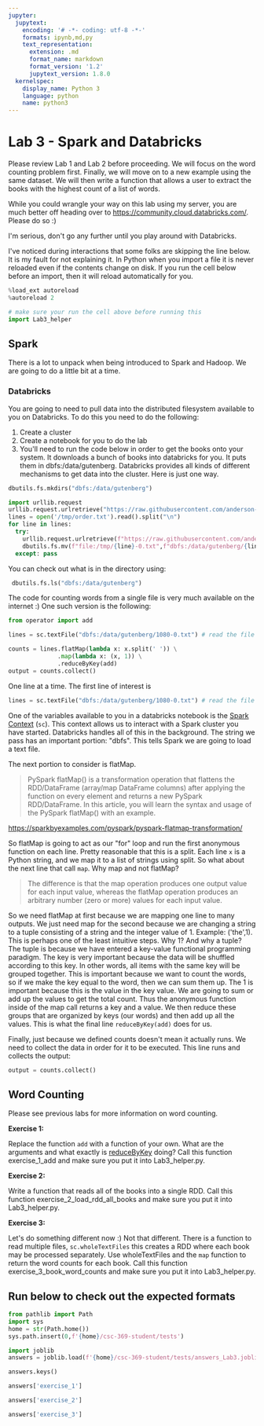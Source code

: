 ```yaml
---
jupyter:
  jupytext:
    encoding: '# -*- coding: utf-8 -*-'
    formats: ipynb,md,py
    text_representation:
      extension: .md
      format_name: markdown
      format_version: '1.2'
      jupytext_version: 1.8.0
  kernelspec:
    display_name: Python 3
    language: python
    name: python3
---
```


<!-- #region slideshow={"slide_type": "slide"} -->
# Lab 3 - Spark and Databricks

Please review Lab 1 and Lab 2 before proceeding. We will focus on the word counting problem first. Finally, we will move on to a new example using the same dataset. We will then write a function that allows a user to extract the books with the highest count of a list of words.

While you could wrangle your way on this lab using my server, you are much better off heading over to https://community.cloud.databricks.com/. Please do so :)

I'm serious, don't go any further until you play around with Databricks.
<!-- #endregion -->

I've noticed during interactions that some folks are skipping the line below. It is my fault for not explaining it. In Python when you import a file it is never reloaded even if the contents change on disk. If you run the cell below before an import, then it will reload automatically for you.

```python slideshow={"slide_type": "skip"}
%load_ext autoreload
%autoreload 2
```

```python slideshow={"slide_type": "skip"}
# make sure your run the cell above before running this
import Lab3_helper
```

## Spark
There is a lot to unpack when being introduced to Spark and Hadoop. We are going to do a little bit at a time.


### Databricks

You are going to need to pull data into the distributed filesystem available to you on Databricks. To do this you need to do the following:
1. Create a cluster
2. Create a notebook for you to do the lab
3. You'll need to run the code below in order to get the books onto your system. It downloads a bunch of books into databricks for you. It puts them in dbfs:/data/gutenberg. Databricks provides all kinds of different mechanisms to get data into the cluster. Here is just one way.

<!-- #region -->
    
```python
dbutils.fs.mkdirs("dbfs:/data/gutenberg")

import urllib.request
urllib.request.urlretrieve("https://raw.githubusercontent.com/anderson-github-classroom/csc-369-student/main/data/gutenberg/order.txt","/tmp/order.txt")
lines = open('/tmp/order.txt').read().split("\n")
for line in lines:
  try:
    urllib.request.urlretrieve(f"https://raw.githubusercontent.com/anderson-github-classroom/csc-369-student/main/data/gutenberg/{line}-0.txt",f"/tmp/{line}-0.txt")
    dbutils.fs.mv(f"file:/tmp/{line}-0.txt",f"dbfs:/data/gutenberg/{line}-0.txt")
  except: pass
```
<!-- #endregion -->

You can check out what is in the directory using:

<!-- #region -->
```python
 dbutils.fs.ls("dbfs:/data/gutenberg")
```
<!-- #endregion -->

<!-- #region -->
The code for counting words from a single file is very much available on the internet :) One such version is the following:

```python
from operator import add

lines = sc.textFile("dbfs:/data/gutenberg/1080-0.txt") # read the file into the cluster

counts = lines.flatMap(lambda x: x.split(' ')) \
              .map(lambda x: (x, 1)) \
              .reduceByKey(add)
output = counts.collect()
```
<!-- #endregion -->

<!-- #region -->
One line at a time. The first line of interest is

```python
lines = sc.textFile("dbfs:/data/gutenberg/1080-0.txt") # read the file into the cluster
```

One of the variables available to you in a databricks notebook is the <a href="https://spark.apache.org/docs/latest/api/java/org/apache/spark/SparkContext.html#:~:text=Main%20entry%20point%20for%20Spark,before%20creating%20a%20new%20one.">Spark Context</a> (``sc``). This context allows us to interact with a Spark cluster you have started. Databricks handles all of this in the background. The string we pass has an important portion: "dbfs". This tells Spark we are going to load a text file.

The next portion to consider is flatMap. 

> PySpark flatMap() is a transformation operation that flattens the RDD/DataFrame (array/map DataFrame columns) after applying the function on every element and returns a new PySpark RDD/DataFrame. In this article, you will learn the syntax and usage of the PySpark flatMap() with an example.

https://sparkbyexamples.com/pyspark/pyspark-flatmap-transformation/

So flatMap is going to act as our "for" loop and run the first anonymous function on each line. Pretty reasonable that this is a split. Each line ``x`` is a Python string, and we map it to a list of strings using split. So what about the next line that call ``map``. Why map and not flatMap?

> The difference is that the map operation produces one output value for each input value, whereas the flatMap operation produces an arbitrary number (zero or more) values for each input value.

So we need flatMap at first because we are mapping one line to many outputs. We just need map for the second because we are changing a string to a tuple consisting of a string and the integer value of 1. Example: ('the',1). This is perhaps one of the least intuitive steps. Why 1? And why a tuple? The tuple is because we have entered a key-value functional programming paradigm. The key is very important because the data will be shuffled according to this key. In other words, all items with the same key will be grouped together. This is important because we want to count the words, so if we make the key equal to the word, then we can sum them up. The 1 is important because this is the value in the key value. We are going to sum or add up the values to get the total count. Thus the anonymous function inside of the map call returns a key and a value. We then reduce these groups that are organized by keys (our words) and then add up all the values. This is what the final line ``reduceByKey(add)`` does for us. 

Finally, just because we defined counts doesn't mean it actually runs. We need to collect the data in order for it to be executed. This line runs and collects the output:

```python
output = counts.collect()
```
<!-- #endregion -->

## Word Counting
Please see previous labs for more information on word counting. 


**Exercise 1:**

Replace the function ``add`` with a function of your own. What are the arguments and what exactly is <a href="https://spark.apache.org/docs/latest/api/python/_modules/pyspark/rdd.html#RDD.reduceByKey">reduceByKey</a> doing? Call this function exercise_1_add and make sure you put it into Lab3_helper.py.

<!-- #region slideshow={"slide_type": "subslide"} -->
**Exercise 2:**

Write a function that reads all of the books into a single RDD. Call this function exercise_2_load_rdd_all_books and make sure you put it into Lab3_helper.py.
<!-- #endregion -->

**Exercise 3:**

Let's do something different now :) Not that different. There is a function to read multiple files, ``sc.wholeTextFiles`` this creates a RDD where each book may be processed separately. Use wholeTextFiles and the ``map`` function to return the word counts for each book. Call this function exercise_3_book_word_counts and make sure you put it into Lab3_helper.py.


## Run below to check out the expected formats

```python
from pathlib import Path
import sys
home = str(Path.home())
sys.path.insert(0,f'{home}/csc-369-student/tests')

import joblib
answers = joblib.load(f'{home}/csc-369-student/tests/answers_Lab3.joblib')
```

```python
answers.keys()
```

```python
answers['exercise_1']
```

```python
answers['exercise_2']
```

```python
answers['exercise_3']
```

```python

```
